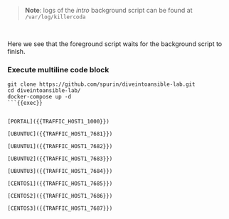 
> <strong>Note</strong>: logs of the *intro* background script can be found at `/var/log/killercoda`

<br>

Here we see that the foreground script waits for the background script to finish.




### Execute multiline code block
```
git clone https://github.com/spurin/diveintoansible-lab.git
cd diveintoansible-lab/
docker-compose up -d
```{{exec}}


[PORTAL]({{TRAFFIC_HOST1_1000}})

[UBUNTUC]({{TRAFFIC_HOST1_7681}})

[UBUNTU1]({{TRAFFIC_HOST1_7682}})

[UBUNTU2]({{TRAFFIC_HOST1_7683}})

[UBUNTU3]({{TRAFFIC_HOST1_7684}})

[CENTOS1]({{TRAFFIC_HOST1_7685}})

[CENTOS2]({{TRAFFIC_HOST1_7686}})

[CENTOS3]({{TRAFFIC_HOST1_7687}})

